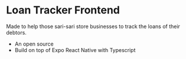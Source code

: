 # Loan Tracker Frontend

Made to help those sari-sari store businesses to track the loans of their debtors.

* An open source
* Build on top of Expo React Native with Typescript
